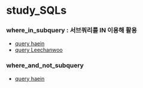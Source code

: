 # study_SQLs
### where_in_subquery : 서브쿼리를 IN 이용해 활용
- [query haein](./haein/w3schools/where_in_subquery.sql)
- [query Leechanwoo](./chanwho/w3schools/where_in_subquery.sql)


### where_and_not_subquery
- [query haein](./haein/w3schools/where_and_not.sql)